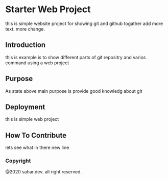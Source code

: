 # Starter Web Project

this is simple website project for showing git and github togather
add more text.
more change.

## Introduction

this is example is to show different parts of git repositry and varios command using a web project

## Purpose

As state above main purpose is provide good knowledg about git

## Deployment

this is simple web project

## How To Contribute

lets see what in there new line

### Copyright

@2020 sahar.dev. all right reserved.